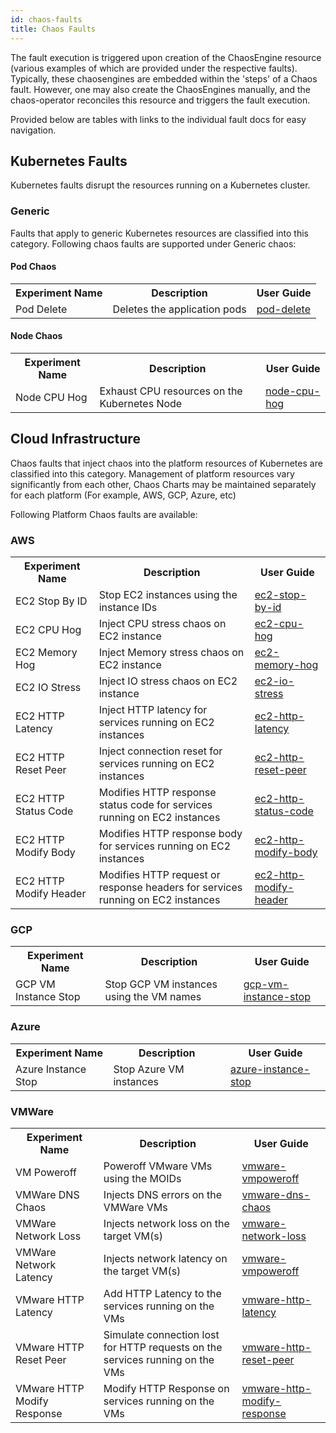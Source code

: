 ```yaml
---
id: chaos-faults
title: Chaos Faults
---
```


The fault execution is triggered upon creation of the ChaosEngine resource (various examples of which are provided under the respective faults). Typically, these chaosengines are embedded within the 'steps' of a Chaos fault. However, one may also create the ChaosEngines manually, and the chaos-operator reconciles this resource and triggers the fault execution.

Provided below are tables with links to the individual fault docs for easy navigation.

## Kubernetes Faults

Kubernetes faults disrupt the resources running on a Kubernetes cluster.
<!-- They can be categorized into <code>Generic</code>, <code>Kafka</code>, <code>Cassandra</code> faults. -->

### Generic

Faults that apply to generic Kubernetes resources are classified into this category. Following chaos faults are supported under Generic chaos:

#### Pod Chaos

<table>
  <tr>
    <th>Experiment Name</th>
    <th>Description</th>
    <th>User Guide</th>
  </tr>
  <tr>
    <td>Pod Delete</td>
    <td>Deletes the application pods </td>
    <td><a href="/docs/chaos-engineering/chaos-faults/kubernetes/pod/pod-delete">pod-delete</a></td>
  </tr>
</table>

#### Node Chaos

<table>
  <tr>
    <th>Experiment Name</th>
    <th>Description</th>
    <th>User Guide</th>
  </tr>
  <tr>
    <td>Node CPU Hog</td>
    <td>Exhaust CPU resources on the Kubernetes Node</td>
    <td><a href="/docs/chaos-engineering/chaos-faults/kubernetes/node/node-cpu-hog">node-cpu-hog</a></td>
  </tr>
</table>

## Cloud Infrastructure

Chaos faults that inject chaos into the platform resources of Kubernetes are classified into this category. Management of platform resources vary significantly from each other, Chaos Charts may be maintained separately for each platform (For example, AWS, GCP, Azure, etc)

Following Platform Chaos faults are available:

### AWS

<table>
  <tr>
    <th>Experiment Name</th>
    <th>Description</th>
    <th>User Guide</th>
  </tr>
  <tr>
    <td>EC2 Stop By ID</td>
    <td>Stop EC2 instances using the instance IDs</td>
    <td><a href="/docs/chaos-engineering/chaos-faults/aws/ec2-stop-by-id">ec2-stop-by-id</a></td>
  </tr>
  <tr>
    <td>EC2 CPU Hog</td>
    <td>Inject CPU stress chaos on EC2 instance</td>
    <td><a href="/docs/chaos-engineering/chaos-faults/aws/ec2-cpu-hog">ec2-cpu-hog</a></td>
  </tr>
  <tr>
    <td>EC2 Memory Hog</td>
    <td>Inject Memory stress chaos on EC2 instance</td>
    <td><a href="/docs/chaos-engineering/chaos-faults/aws/ec2-memory-hog">ec2-memory-hog</a></td>
  </tr>
  <tr>
    <td>EC2 IO Stress</td>
    <td>Inject IO stress chaos on EC2 instance</td>
    <td><a href="/docs/chaos-engineering/chaos-faults/aws/ec2-io-stress">ec2-io-stress</a></td>
  </tr>
  <tr>
    <td>EC2 HTTP Latency</td>
    <td>Inject HTTP latency for services running on EC2 instances</td>
    <td><a href="/docs/chaos-engineering/chaos-faults/aws/ec2-http-latency">ec2-http-latency</a></td>
  </tr>
  <tr>
    <td>EC2 HTTP Reset Peer</td>
    <td>Inject connection reset for services running  on EC2 instances</td>
    <td><a href="/docs/chaos-engineering/chaos-faults/aws/ec2-http-reset-peer">ec2-http-reset-peer</a></td>
  </tr>
  <tr>
    <td>EC2 HTTP Status Code</td>
    <td>Modifies HTTP response status code for services running on EC2 instances</td>
    <td><a href="/docs/chaos-engineering/chaos-faults/aws/ec2-http-status-code">ec2-http-status-code</a></td>
  </tr>
  <tr>
    <td>EC2 HTTP Modify Body</td>
    <td>Modifies HTTP response body for services running on EC2 instances</td>
    <td><a href="/docs/chaos-engineering/chaos-faults/aws/ec2-http-modify-body">ec2-http-modify-body</a></td>
  </tr>
  <tr>
    <td>EC2 HTTP Modify Header</td>
    <td>Modifies HTTP request or response headers for services running  on EC2 instances</td>
    <td><a href="/docs/chaos-engineering/chaos-faults/aws/ec2-http-modify-header">ec2-http-modify-header</a></td>
  </tr>
</table>

### GCP

<table>
  <tr>
    <th>Experiment Name</th>
    <th>Description</th>
    <th>User Guide</th>
  </tr>
  <tr>
    <td>GCP VM Instance Stop</td>
    <td>Stop GCP VM instances using the VM names</td>
    <td><a href="/docs/chaos-engineering/chaos-faults/gcp/gcp-vm-instance-stop">gcp-vm-instance-stop</a></td>
  </tr>
</table>

### Azure

<table>
  <tr>
    <th>Experiment Name</th>
    <th>Description</th>
    <th>User Guide</th>
  </tr>
  <tr>
    <td>Azure Instance Stop</td>
    <td>Stop Azure VM instances</td>
    <td><a href="/docs/chaos-engineering/chaos-faults/azure/azure-instance-stop">azure-instance-stop</a></td>
  </tr>
</table>

### VMWare

<table>
  <tr>
    <th>Experiment Name</th>
    <th>Description</th>
    <th>User Guide</th>
  </tr>
  <tr>
    <td>VM Poweroff</td>
    <td>Poweroff VMware VMs using the MOIDs</td>
    <td><a href="/docs/chaos-engineering/chaos-faults/vmware/vmware-vmpoweroff">vmware-vmpoweroff</a></td>
  </tr>
  <tr>
    <td>VMWare DNS Chaos</td>
    <td>Injects DNS errors on the VMWare VMs</td>
    <td><a href="/docs/chaos-engineering/chaos-faults/vmware/vmware-dns-chaos">vmware-dns-chaos</a></td>
  </tr>
  <tr>
    <td>VMWare Network Loss</td>
    <td>Injects network loss on the target VM(s)</td>
    <td><a href="/docs/chaos-engineering/chaos-faults/vmware/vmware-network-loss">vmware-network-loss</a></td>
  </tr>
  <tr>
    <td>VMWare Network Latency</td>
    <td>Injects network latency on the target VM(s)</td>
    <td><a href="/docs/chaos-engineering/chaos-faults/vmware/vmware-vmpoweroff">vmware-vmpoweroff</a></td>
  </tr>
  <tr>
    <td>VMware HTTP Latency</td>
    <td>Add HTTP Latency to the services running on the VMs</td>
    <td><a href="/docs/chaos-engineering/chaos-faults/vmware/vmware-http-latency">vmware-http-latency</a></td>
  </tr>
  <tr>
    <td>VMware HTTP Reset Peer</td>
    <td>Simulate connection lost for HTTP requests on the services running on the VMs</td>
    <td><a href="/docs/chaos-engineering/chaos-faults/vmware/vmware-http-reset-peer">vmware-http-reset-peer</a></td>
  </tr>
  <tr>
    <td>VMware HTTP Modify Response</td>
    <td>Modify HTTP Response on services running on the VMs</td>
    <td><a href="/docs/chaos-engineering/chaos-faults/vmware/vmware-http-modify-response">vmware-http-modify-response</a></td>
  </tr>
</table>
